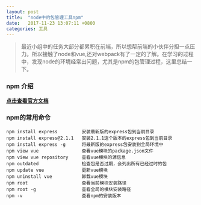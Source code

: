 ```yaml
---
layout: post
title:  "node中的包管理工具npm"
date:	2017-11-23 13:07:11 +0800
categories: 工具
---
```



> 最近小组中的任务大部分都累积在前端，所以想帮前端的小伙伴分担一点压力。所以接触了node和vue,还对webpack有了一定的了解。在学习的过程中，发现node的环境经常出问题，尤其是npm的包管理过程，这里总结一下。

### npm 介绍

   **[点击查看官方文档](https://www.npmjs.com/)**

### npm的常用命令

	npm install express      	安装最新版的express包到当前目录
	npm install express@2.1.1  	安装2.1.1这个版本的express包到当前目录
	npm install express -g   	将最新版的express包安装到全局环境中
	npm view vue				查看vue模块的package.json文件
	npm view vue repository 	查看vue模块的源信息
	npm outdated				检查包是否过期，会列出所有已经过时的包
	npm update vue				更新vue模块
	npm uninstall vue			卸载vue模块
	npm root					查看当前模块安装路径
	npm root -g 				查看全局的模块安装路径
	npm -v 						查看npm的安装版本



